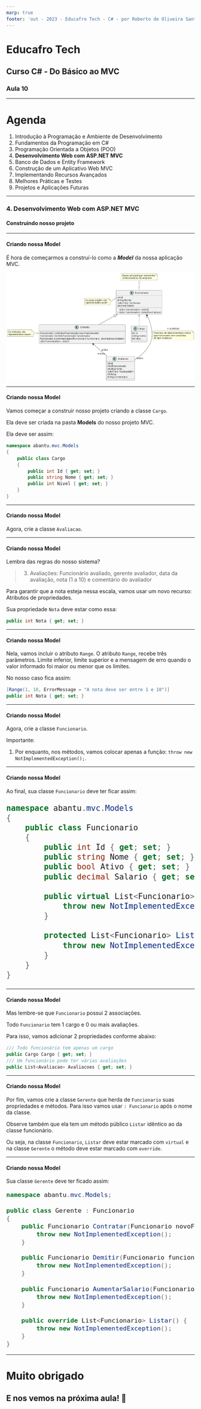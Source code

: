 ```yaml
---
marp: true
footer: 'out - 2023 - Educafro Tech - C# - por Roberto de Oliveira Santos'
---
```

<style>
section {
    justify-content: start;
}

img[alt$="<"] {
    float: left;
    margin-right: 2em;
    }

img[alt$="center"] {
    display: block;
    margin: 0 auto;
    }
</style>

<style scoped>section { justify-content: center; }</style>

# Educafro Tech
## Curso C# - Do Básico ao MVC
### Aula 10
---
# Agenda
1. Introdução à Programação e Ambiente de Desenvolvimento
2. Fundamentos da Programação em C#
3. Programação Orientada a Objetos (POO)
4. **Desenvolvimento Web com ASP.NET MVC**
5. Banco de Dados e Entity Framework
6. Construção de um Aplicativo Web MVC
7. Implementando Recursos Avançados
8. Melhores Práticas e Testes
9. Projetos e Aplicações Futuras

---
<style scoped>section { justify-content: center; }</style>

### 4. Desenvolvimento Web com ASP.NET MVC
#### Construindo nosso projeto

---

#### Criando nossa Model

É hora de começarmos a construí-lo como a ***Model*** da nossa aplicação MVC.

![Diagrama de classes UML representando as regras fornecidas pelos cliente h:480 center](../diagrams/out/classDiagram/classDiagram.png)

---

#### Criando nossa Model

Vamos começar a construir nosso projeto criando a classe ```Cargo```.

Ela deve ser criada na pasta **Models** do nosso projeto MVC.

Ela deve ser assim:

```csharp
namespace abantu.mvc.Models
{
    public class Cargo
    {
        public int Id { get; set; }
        public string Nome { get; set; }
        public int Nivel { get; set; }
    }
}
```

---

#### Criando nossa Model

Agora, crie a classe ```Avaliacao```.

---

#### Criando nossa Model

Lembra das regras do nosso sistema?

> 3. Avaliações: Funcionário avaliado, gerente avaliador, data da avaliação, nota (1 a 10) e comentário do avaliador

Para garantir que a nota esteja nessa escala, vamos usar um novo recurso: Atributos de propriedades.

Sua propriedade ```Nota``` deve estar como essa:

```csharp
public int Nota { get; set; }
```

---

#### Criando nossa Model

Nela, vamos incluir o atributo ```Range```. O atributo ```Range```, recebe três parâmetros. Limite inferior, limite superior e a mensagem de erro quando o valor informado foi maior ou menor que os limites.

No nosso caso fica assim:

```csharp
[Range(1, 10, ErrorMessage = "A nota deve ser entre 1 e 10")]
public int Nota { get; set; }
```

---

#### Criando nossa Model

Agora, crie a classe ```Funcionario```.

Importante: 
1. Por enquanto, nos métodos, vamos colocar apenas a função: ```throw new NotImplementedException();```.

---

#### Criando nossa Model

Ao final, sua classe ```Funcionario``` deve ter ficar assim:

<font size="5">

```csharp
namespace abantu.mvc.Models
{
    public class Funcionario
    {
        public int Id { get; set; }
        public string Nome { get; set; }
        public bool Ativo { get; set; }
        public decimal Salario { get; set; }

        public virtual List<Funcionario> Listar(){
            throw new NotImplementedException();
        }

        protected List<Funcionario> Listar(bool somenteAtivos){
            throw new NotImplementedException();
        }
    }
}
```
</font>

---

#### Criando nossa Model

Mas lembre-se que ```Funcionario``` possui 2 associações.

Todo ```Funcionario``` tem 1 cargo e 0 ou mais avaliações.

Para isso, vamos adicionar 2 propriedades conforme abaixo:

```csharp
/// Todo funcionário tem apenas um cargo
public Cargo Cargo { get; set; }
/// Um funcionário pode ter várias avaliações
public List<Avaliacao> Avaliacoes { get; set; }
```

---

#### Criando nossa Model

Por fim, vamos crie a classe ```Gerente``` que herda de ```Funcionario``` suas propriedades e métodos. Para isso vamos usar ```: Funcionario``` após o nome da classe.

Observe também que ela tem um método público ```Listar``` idêntico ao da classe funcionário.

Ou seja, na classe ```Funcionario```, ```Listar``` deve estar marcado com ```virtual``` e na classe ```Gerente``` o método deve estar marcado com ```override```.

---

#### Criando nossa Model

Sua classe ```Gerente``` deve ter ficado assim:

<font size="4">

```csharp
namespace abantu.mvc.Models;

public class Gerente : Funcionario
{
    public Funcionario Contratar(Funcionario novoFuncionario) {
        throw new NotImplementedException();
    }

    public Funcionario Demitir(Funcionario funcionario) {
        throw new NotImplementedException();
    }

    public Funcionario AumentarSalario(Funcionario funcionario, decimal novoSalario) {
        throw new NotImplementedException();
    }

    public override List<Funcionario> Listar() {
        throw new NotImplementedException();
    }
}
```

</font>

---

<style scoped>section { justify-content: center; }</style>

# Muito obrigado
## E nos vemos na próxima aula! 👋




